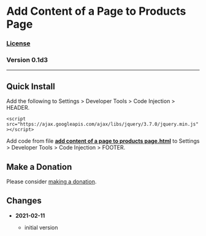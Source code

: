 # Add Content of a Page to Products Page

### [License][99]

### Version 0.1d3

---

## Quick Install

Add the following to Settings > Developer Tools > Code Injection > HEADER.

`<script src="https://ajax.googleapis.com/ajax/libs/jquery/3.7.0/jquery.min.js"></script>`

Add code from file **[add content of a page to products page.html][1]** to
Settings > Developer Tools > Code Injection > FOOTER.

## Make a Donation

Please consider [making a donation](https://github.com/tomsWebConsulting/twcsl#make-a-donation).

## Changes

<!-- * **2021-05-19**

  * added a choice of paragraph styles
  * user can set store url slug
  * bumped version to 0.2d0
  -->
* **2021-02-11**

  * initial version

[1]: add%20content%20of%20a%20page%20to%20products%20page.html#L1
[99]: https://github.com/tomsWebConsulting/twcsl/blob/main/LICENSE.txt#L1
